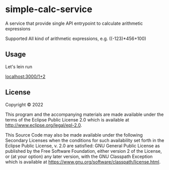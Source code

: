 # simple-calc-service

A service that provide single API entrypoint to calculate arithmetic expressions

Supported All kind of arithmetic expressions, e.g. ((-123)*456+100)

## Usage

Let's lein run

[localhost:3000/1+2](localhost:3000/1+2)

## License

Copyright © 2022

This program and the accompanying materials are made available under the
terms of the Eclipse Public License 2.0 which is available at
http://www.eclipse.org/legal/epl-2.0.

This Source Code may also be made available under the following Secondary
Licenses when the conditions for such availability set forth in the Eclipse
Public License, v. 2.0 are satisfied: GNU General Public License as published by
the Free Software Foundation, either version 2 of the License, or (at your
option) any later version, with the GNU Classpath Exception which is available
at https://www.gnu.org/software/classpath/license.html.
